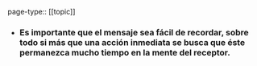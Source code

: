 page-type:: [[topic]]
- ### Es importante que el mensaje sea fácil de recordar, sobre todo si más que una acción inmediata se busca que éste permanezca mucho tiempo en la mente del receptor.



